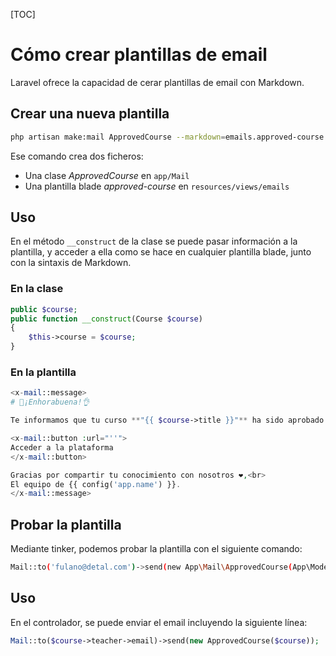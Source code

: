 [TOC]

# Cómo crear plantillas de email

Laravel ofrece la capacidad de cerar plantillas de email con Markdown.

## Crear una nueva plantilla

```bash
php artisan make:mail ApprovedCourse --markdown=emails.approved-course
```

Ese comando crea dos ficheros:

- Una clase _ApprovedCourse_ en `app/Mail`
- Una plantilla blade _approved-course_ en `resources/views/emails`

## Uso

En el método `__construct` de la clase se puede pasar información a la plantilla, y acceder a ella como se hace en cualquier plantilla blade, junto con la sintaxis de Markdown.

### En la clase
```php
public $course;
public function __construct(Course $course)
{
    $this->course = $course;
}
```

### En la plantilla
```php
<x-mail::message>
# 🎉¡Enhorabuena!👌

Te informamos que tu curso **"{{ $course->title }}"** ha sido aprobado y ya está disponible en la plataforma.

<x-mail::button :url="''">
Acceder a la plataforma
</x-mail::button>

Gracias por compartir tu conocimiento con nosotros ❤️,<br>
El equipo de {{ config('app.name') }}.
</x-mail::message>
```

## Probar la plantilla

Mediante tinker, podemos probar la plantilla con el siguiente comando:

```bash
Mail::to('fulano@detal.com')->send(new App\Mail\ApprovedCourse(App\Models\Course::find(1)));
```

## Uso

En el controlador, se puede enviar el email incluyendo la siguiente línea:

```php
Mail::to($course->teacher->email)->send(new ApprovedCourse($course));
```
